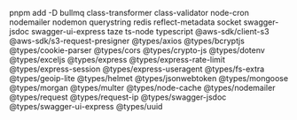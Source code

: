 pnpm add -D bullmq class-transformer class-validator node-cron nodemailer nodemon querystring redis reflect-metadata socket swagger-jsdoc swagger-ui-express taze ts-node typescript @aws-sdk/client-s3 @aws-sdk/s3-request-presigner @types/axios @types/bcryptjs @types/cookie-parser @types/cors @types/crypto-js @types/dotenv @types/exceljs @types/express @types/express-rate-limit @types/express-session @types/express-useragent @types/fs-extra @types/geoip-lite @types/helmet @types/jsonwebtoken @types/mongoose @types/morgan @types/multer @types/node-cache @types/nodemailer @types/request @types/request-ip @types/swagger-jsdoc @types/swagger-ui-express @types/uuid

